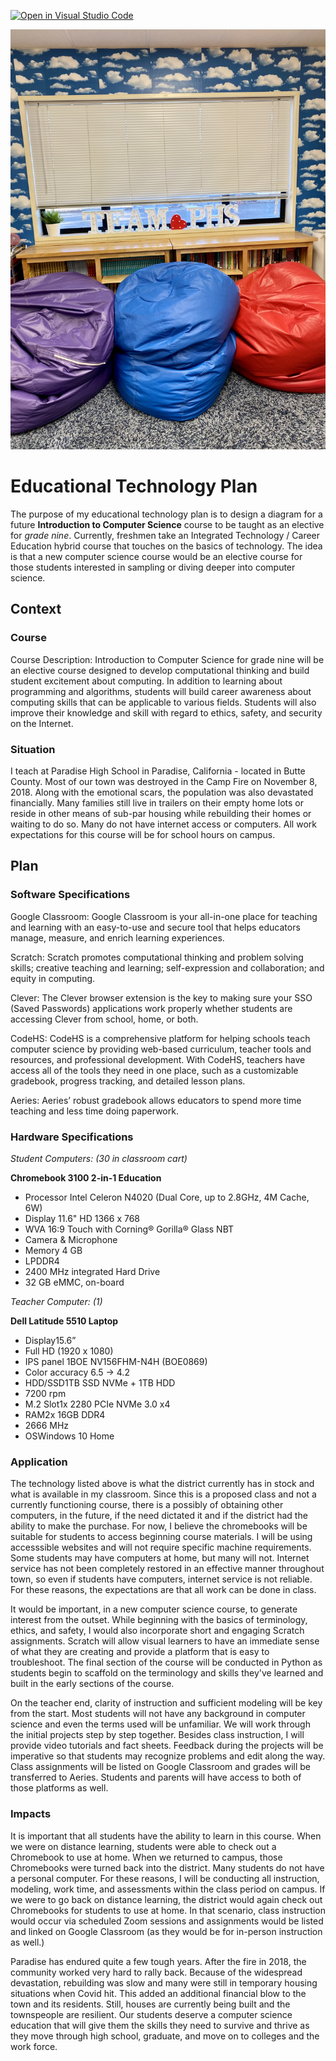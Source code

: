 [![Open in Visual Studio Code](https://classroom.github.com/assets/open-in-vscode-f059dc9a6f8d3a56e377f745f24479a46679e63a5d9fe6f495e02850cd0d8118.svg)](https://classroom.github.com/online_ide?assignment_repo_id=5862778&assignment_repo_type=AssignmentRepo)

![alt text](IMG_1703.jpg)
# Educational Technology Plan

The purpose of my educational technology plan is to design a diagram for a future **Introduction to Computer Science** course to be taught as an elective for *grade nine*. Currently, freshmen take an Integrated Technology / Career Education hybrid course that touches on the basics of technology.  The idea is that a new computer science course would be an elective course for those students interested in sampling or diving deeper into computer science.

## Context

### Course

Course Description: Introduction to Computer Science for grade nine will be an elective course designed to develop computational thinking and build student excitement
about computing. In addition to learning about programming and algorithms, students will build career awareness about
computing skills that can be applicable to various fields. Students will also improve their knowledge and skill with regard to ethics, safety, and
security on the Internet.

### Situation

I teach at Paradise High School in Paradise, California - located in Butte County. Most of our town was destroyed in the Camp Fire on November 8, 2018. Along with the emotional scars, the population was also devastated financially. Many families still live in trailers on their empty home lots or reside in other means of sub-par housing while rebuilding their homes or waiting to do so. Many do not have internet access or computers.  All work expectations for this course will be for school hours on campus.


## Plan

### Software Specifications

Google Classroom: Google Classroom is your all-in-one place for teaching and learning with an easy-to-use and secure tool that helps educators manage, measure, and enrich learning experiences.

Scratch: Scratch promotes computational thinking and problem solving skills; creative teaching and learning; self-expression and collaboration; and equity in computing.

Clever:
The Clever browser extension is the key to making sure your SSO (Saved Passwords) applications work properly whether students are accessing Clever from school, home, or both.

CodeHS: CodeHS is a comprehensive platform for helping schools teach computer science by providing web-based curriculum, teacher tools and resources, and professional development. With CodeHS, teachers have access all of the tools they need in one place, such as a customizable gradebook, progress tracking, and detailed lesson plans.

Aeries: Aeries’ robust gradebook allows educators to spend more time teaching and less time doing paperwork.


### Hardware Specifications

*Student Computers: (30 in classroom cart)*

**Chromebook 3100 2-in-1 Education**

- Processor Intel Celeron N4020 (Dual Core, up to 2.8GHz, 4M Cache, 6W)
- Display 11.6" HD 1366 x 768 
- WVA 16:9 Touch with Corning® Gorilla® Glass NBT
- Camera & Microphone
- Memory 4 GB
- LPDDR4
- 2400 MHz integrated Hard Drive
- 32 GB eMMC, on-board

*Teacher Computer: (1)*

**Dell Latitude 5510 Laptop**

- Display15.6”
- Full HD (1920 x 1080)
- IPS panel 1BOE NV156FHM-N4H (BOE0869)
- Color accuracy 6.5 -> 4.2
- HDD/SSD1TB SSD NVMe + 1TB HDD
- 7200 rpm
- M.2 Slot1x 2280 PCIe NVMe 3.0 x4
- RAM2x 16GB DDR4
- 2666 MHz
- OSWindows 10 Home

### Application

The technology listed above is what the district currently has in stock and what is available in my classroom. Since this is a proposed class and not a currently functioning course, there is a possibly of obtaining other computers, in the future, if the need dictated it and if the district had the ability to make the purchase.  For now, I believe the chromebooks will be suitable for students to access beginning course materials.  I will be using accesssible websites and will not require specific machine requirements.  Some students may have computers at home, but many will not. Internet service has not been completely restored in an effective manner throughout town, so even if students have computers, internet service is not reliable.  For these reasons, the expectations are that all work can be done in class. 

It would be important, in a new computer science course, to generate interest from the outset.  While beginning with the basics of terminology, ethics, and safety, I would also incorporate short and engaging Scratch assignments.  Scratch will allow visual learners to have an immediate sense of what they are creating and provide a platform that is easy to troubleshoot.  The final section of the course will be conducted in Python as students begin to scaffold on the terminology and skills they've learned and built in the early sections of the course.

On the teacher end, clarity of instruction and sufficient modeling will be key from the start.  Most students will not have any background in computer science and even the terms used will be unfamiliar.  We will work through the initial projects step by step together.  Besides class instruction, I will provide video tutorials and fact sheets.  Feedback during the projects will be imperative so that students may recognize problems and edit along the way.  Class assignments will be listed on Google Classroom and grades will be transferred to Aeries.  Students and parents will have access to both of those platforms as well.

### Impacts

It is important that all students have the ability to learn in this course. When we were on distance learning, students were able to check out a Chromebook to use at home.  When we returned to campus, those Chromebooks were turned back into the district. Many students do not have a personal computer. For these reasons, I will be conducting all instruction, modeling, work time, and assessments within the class period on campus. If we were to go back on distance learning, the district would again check out Chromebooks for students to use at home.  In that scenario, class instruction would occur via scheduled Zoom sessions and assignments would be listed and linked on Google Classroom (as they would be for in-person instruction as well.)

Paradise has endured quite a few tough years.  After the fire in 2018, the community worked very hard to rally back.  Because of the widespread devastation, rebuilding was slow and many were still in temporary housing situations when Covid hit.  This added an additional financial blow to the town and its residents.  Still, houses are currently being built and the townspeople are resilient.  Our students deserve a computer science education that will give them the skills they need to survive and thrive as they move through high school, graduate, and move on to colleges and the work force.

